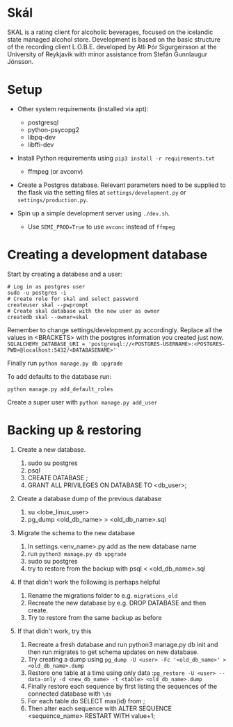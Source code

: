 # Skál
SKAL is a rating client for alcoholic beverages, focused on the icelandic state managed alcohol store. Development is based on the basic structure of the recording client L.O.B.E. developed by Atli Þór Sigurgeirsson at the University of Reykjavik with minor assistance from Stefán Gunnlaugur Jónsson. 

# Setup
* Other system requirements (installed via apt):
    * postgresql
    * python-psycopg2
    * libpq-dev
    * libffi-dev

* Install Python requirements using `pip3 install -r requirements.txt`
    * ffmpeg (or avconv)

* Create a Postgres database. Relevant parameters need to be supplied to the flask via the setting files at `settings/development.py` or `settings/production.py`.
* Spin up a simple development server using `./dev.sh`.
    * Use `SEMI_PROD=True` to use `avconc` instead of `ffmpeg`
# Creating a development database
Start by creating a databese and a user:

```
# Log in as postgres user
sudo -u postgres -i
# Create role for skal and select password
createuser skal --pwprompt
# Create skal database with the new user as owner
createdb skal --owner=skal
```
Remember to change settings/development.py accordingly. Replace all the values in \<BRACKETS\> with the postgres information you created just now.
`SQLALCHEMY_DATABASE_URI = 'postgresql://<POSTGRES-USERNAME>:<POSTGRES-PWD>@localhost:5432/<DATABASENAME>'`

Finally run `python manage.py db upgrade`

To add defaults to the database run:

```
python manage.py add_default_roles
```

Create a super user with `python manage.py add_user`

# Backing up & restoring
1. Create a new database.
    1. sudo su postgres
    2. psql
    3. CREATE DATABASE <name>;
    4. GRANT ALL PRIVILEGES ON DATABASE <name> TO <db_user>;

2. Create a database dump of the previous database
    1. su <lobe_linux_user>
    2. pg_dump <old_db_name> > <old_db_name>.sql

3. Migrate the schema to the new database
    1. In settings.<env_name>.py add <name> as the new database name
    2. run `python3 manage.py db upgrade`
    3. sudo su postgres
    4. try to restore from the backup with psql <name> < <old_db_name>.sql

4. If that didn't work the following is perhaps helpful
    1. Rename the migrations folder to e.g. `migrations_old`
    2. Recreate the new database by e.g. DROP DATABASE <name> and then create.
    3. Try to restore from the same backup as before

5. If that didn't work, try this
    1. Recreate a fresh database and run python3 manage.py db init and then run migrates to get schema updates on new database.
    2. Try creating a dump using `pg_dump -U <user> -Fc '<old_db_name>' > <old_db_name>.dump`
    3. Restore one table at a time using only data :`pg_restore -U <user> --data-only -d <new_db_name> -t <table> <old_db_name>.dump`
    4. Finally restore each sequence by first listing the sequences of the connected database with `\ds`
    5. For each table do SELECT max(id) from <table>;
    6. Then alter each sequence with ALTER SEQUENCE <sequence_name> RESTART WITH value+1;
